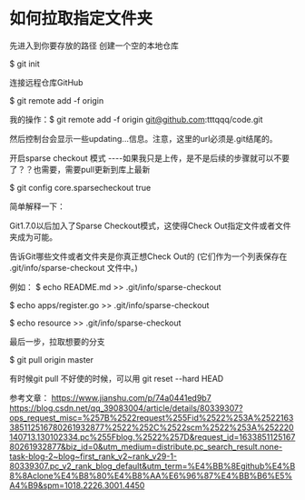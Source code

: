 # 如何拉取指定文件夹
先进入到你要存放的路径
创建一个空的本地仓库

$ git init

连接远程仓库GitHub

$ git remote add -f origin <url>

我的操作：$ git remote add -f origin git@github.com:tttqqq/code.git

然后控制台会显示一些updating...信息。注意，这里的url必须是.git结尾的。

开启sparse checkout 模式  ----如果我只是上传，是不是后续的步骤就可以不要了？？也需要，需要pull更新到库上最新

$ git config core.sparsecheckout true

简单解释一下：

Git1.7.0以后加入了Sparse Checkout模式，这使得Check Out指定文件或者文件夹成为可能。

告诉Git哪些文件或者文件夹是你真正想Check Out的
(它们作为一个列表保存在 .git/info/sparse-checkout 文件中。)

例如：
$ echo README.md >> .git/info/sparse-checkout
  
$ echo apps/register.go >> .git/info/sparse-checkout
  
$ echo resource >> .git/info/sparse-checkout

最后一步，拉取想要的分支

$ git pull origin master

有时候git pull 不好使的时候，可以用
git reset --hard HEAD

参考文章：
  https://www.jianshu.com/p/74a0441ed9b7
  https://blog.csdn.net/qq_39083004/article/details/80339307?ops_request_misc=%257B%2522request%255Fid%2522%253A%2522163385112516780261932877%2522%252C%2522scm%2522%253A%252220140713.130102334.pc%255Fblog.%2522%257D&request_id=163385112516780261932877&biz_id=0&utm_medium=distribute.pc_search_result.none-task-blog-2~blog~first_rank_v2~rank_v29-1-80339307.pc_v2_rank_blog_default&utm_term=%E4%BB%8Egithub%E4%B8%8Aclone%E4%B8%80%E4%B8%AA%E6%96%87%E4%BB%B6%E5%A4%B9&spm=1018.2226.3001.4450
